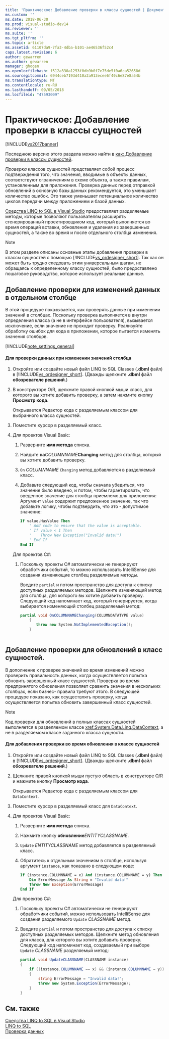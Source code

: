 ```yaml
---
title: 'Практическое: Добавление проверки в классы сущностей | Документация Майкрософт'
ms.custom: ''
ms.date: 2018-06-30
ms.prod: visual-studio-dev14
ms.reviewer: ''
ms.suite: ''
ms.tgt_pltfrm: ''
ms.topic: article
ms.assetid: 61107da9-7fa3-4dba-b101-ae46536f52c4
caps.latest.revision: 6
author: gewarren
ms.author: gewarren
manager: ghogen
ms.openlocfilehash: f512a330a1253f0db9b0f7e75de5f0a6ca52658d
ms.sourcegitcommit: 6944ceb7193d410a2a913ecee6f40c6e87e8a54b
ms.translationtype: MT
ms.contentlocale: ru-RU
ms.lasthandoff: 09/05/2018
ms.locfileid: "47593009"
---
```

# <a name="how-to-add-validation-to-entity-classes"></a>Практическое: Добавление проверки в классы сущностей
[!INCLUDE[vs2017banner](../includes/vs2017banner.md)]

Последнюю версию этого раздела можно найти в [как: Добавление проверки в классы сущностей](https://docs.microsoft.com/visualstudio/data-tools/how-to-add-validation-to-entity-classes).  
  
  
*Проверка* классов сущностей представляет собой процесс подтверждения того, что значения, вводимые в объекты данных, соответствуют ограничениям в схеме объекта, а также правилам, установленным для приложения. Проверка данных перед отправкой обновлений в основную базы данных рекомендуется, это уменьшает количество ошибок. Это также уменьшает потенциальное количество циклов передачи между приложением и базой данных.  
  
 [Средства LINQ to SQL в Visual Studio](../data-tools/linq-to-sql-tools-in-visual-studio2.md) предоставляет разделяемые методы, которые позволяют пользователям расширять сгенерированный проектировщиком код, который выполняется во время операций вставки, обновления и удаления из завершенных сущностей, а также во время и после отдельного столбца изменения.  
  
> [!NOTE]
>  В этом разделе описаны основные этапы добавления проверки в классы сущностей с помощью [!INCLUDE[vs_ordesigner_short](../includes/vs-ordesigner-short-md.md)]. Так как он может быть трудно следовать этим универсальным шагам, не обращаясь к определенному классу сущностей, было предоставлено пошаговое руководство, которое использует реальные данные.  
  
## <a name="adding-validation-for-changes-to-the-value-in-a-specific-column"></a>Добавление проверки для изменений данных в отдельном столбце  
 В этой процедуре показывается, как проверять данные при изменении значений в столбцах. Поскольку проверка выполняется в внутри определения класса (а не в интерфейсе пользователя), вызывается исключение, если значение не проходит проверку. Реализуйте обработку ошибок для кода в приложении, которое пытается изменять значения столбцов.  
  
 [!INCLUDE[note_settings_general](../includes/note-settings-general-md.md)]  
  
#### <a name="to-validate-data-during-a-columns-value-change"></a>Для проверки данных при изменении значений столбца  
  
1.  Откройте или создайте новый файл LINQ to SQL Classes (**.dbml** файл) в [!INCLUDE[vs_ordesigner_short](../includes/vs-ordesigner-short-md.md)]. (Дважды щелкните **.dbml** файл **обозревателе решений**.)  
  
2.  В конструкторе O/R, щелкните правой кнопкой мыши класс, для которого вы хотите добавить проверку, а затем нажмите кнопку **Просмотр кода**.  
  
     Открывается Редактор кода с разделяемым классом для выбранного класса сущностей.  
  
3.  Поместите курсор в разделяемый класс.  
  
4.  Для проектов Visual Basic:  
  
    1.  Разверните **имя метода** списка.  
  
    2.  Найдите **на**_COLUMNNAME_**Changing** метод для столбца, который вы хотите добавить проверку.  
  
    3.  `On` *COLUMNNAME* `Changing` метод добавляется в разделяемый класс.  
  
    4.  Добавьте следующий код, чтобы сначала убедиться, что значение было введено, и потом, чтобы гарантировать, что введенное значение для столбца приемлемо для приложения: Аргумент `value` содержит предложенное значение, так что добавьте логику, чтобы подтвердить, что это - допустимое значение:  
  
        ```vb  
        If value.HasValue Then  
            ' Add code to ensure that the value is acceptable.  
            ' If value < 1 Then  
            '    Throw New Exception("Invalid data!")  
            ' End If  
        End If  
        ```  
  
     Для проектов C#:  
  
    1.  Поскольку проекты C# автоматически не генерируют обработчики событий, то можно использовать IntelliSense для создания изменяющие столбец разделяемые методы.  
  
         Введите `partial` и потом пространство для доступа к списку доступных разделяемых методов. Щелкните изменяющий метод для столбца, для которого вы хотите добавить проверку. Следующий код напоминает код, который генерируется, когда выбирается изменяющий столбец разделяемый метод:  
  
        ```csharp  
        partial void OnCOLUMNNAMEChanging(COLUMNDATATYPE value)  
            {  
               throw new System.NotImplementedException();  
            }  
  
        ```  
  
## <a name="adding-validation-for-updates-to-an-entity-class"></a>Добавление проверки для обновлений в класс сущностей.  
 В дополнение к проверке значений во время изменений можно проверить правильность данных, когда осуществляется попытка обновить завершенный класс сущностей. Проверка во время предпринятого обновления позволяет сравнить значения в нескольких столбцах, если бизнес- правила требуют этого. В следующей процедуре показано, как осуществлять проверку, когда осуществляется попытка обновить завершенный класс сущностей.  
  
> [!NOTE]
>  Код проверки для обновлений в полных классах сущностей выполняется в разделяемом классе <xref:System.Data.Linq.DataContext>, а не в разделяемом классе заданного класса сущности.  
  
#### <a name="to-validate-data-during-an-update-to-an-entity-class"></a>Для добавления проверки во время обновления в классе сущностей  
  
1.  Откройте или создайте новый файл LINQ to SQL Classes (**.dbml** файл) в [!INCLUDE[vs_ordesigner_short](../includes/vs-ordesigner-short-md.md)]. (Дважды щелкните **.dbml** файл **обозревателе решений**.)  
  
2.  Щелкните правой кнопкой мыши пустую область в конструкторе O/R и нажмите кнопку **Просмотр кода**.  
  
     Открывается Редактор кода с разделяемым классом для `DataContext`.  
  
3.  Поместите курсор в разделяемый класс для `DataContext`.  
  
4.  Для проектов Visual Basic:  
  
    1.  Разверните **имя метода** списка.  
  
    2.  Нажмите кнопку **обновление**_ENTITYCLASSNAME_.  
  
    3.  `Update` *ENTITYCLASSNAME* метод добавляется в разделяемый класс.  
  
    4.  Обратитесь к отдельным значениям в столбце, используя аргумент `instance`, как показано в следующем коде:  
  
        ```vb  
        If (instance.COLUMNNAME = x) And (instance.COLUMNNAME = y) Then  
            Dim ErrorMessage As String = "Invalid data!"  
            Throw New Exception(ErrorMessage)  
        End If  
        ```  
  
     Для проектов C#:  
  
    1.  Поскольку проекты C# автоматически не генерируют обработчики событий, можно использовать IntelliSense для создания разделяемого `Update` *CLASSNAME* метод.  
  
    2.  Введите `partial` и потом пространство для доступа к списку доступных разделяемых методов. Щелкните метод обновления для класса, для которого вы хотите добавить проверку. Следующий код напоминает код, создаваемый при выборе `Update` *CLASSNAME* разделяемый метод:  
  
        ```csharp  
        partial void UpdateCLASSNAME(CLASSNAME instance)  
        {  
            if ((instance.COLUMNNAME == x) && (instance.COLUMNNAME = y))  
            {  
                string ErrorMessage = "Invalid data!";  
                throw new System.Exception(ErrorMessage);  
            }  
        }  
        ```  
  
## <a name="see-also"></a>См. также  
 [Средства LINQ to SQL в Visual Studio](../data-tools/linq-to-sql-tools-in-visual-studio2.md)   
 [LINQ to SQL](http://msdn.microsoft.com/library/73d13345-eece-471a-af40-4cc7a2f11655)   
 [Проверка данных](http://msdn.microsoft.com/library/b3a9ee4e-5d4d-4411-9c56-c811f2b4ee7e)

